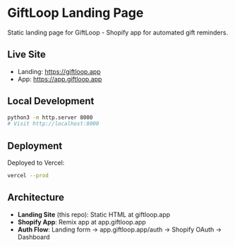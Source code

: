 # GiftLoop Landing Page

Static landing page for GiftLoop - Shopify app for automated gift reminders.

## Live Site
- Landing: https://giftloop.app
- App: https://app.giftloop.app

## Local Development
```bash
python3 -m http.server 8000
# Visit http://localhost:8000
```

## Deployment
Deployed to Vercel:
```bash
vercel --prod
```

## Architecture
- **Landing Site** (this repo): Static HTML at giftloop.app
- **Shopify App**: Remix app at app.giftloop.app
- **Auth Flow**: Landing form → app.giftloop.app/auth → Shopify OAuth → Dashboard